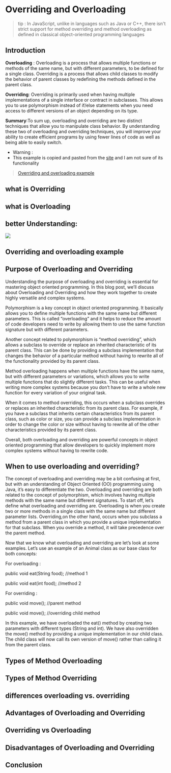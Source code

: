 # Overriding and Overloading

> tip : In JavaScript, unlike in languages such as Java or C++, there isn't strict support for method overriding and method overloading as defined in classical object-oriented programming languages

## Introduction

**Overloading** : Overloading is a process that allows multiple functions or methods of the same name, but with different parameters, to be defined for a single class. Overriding is a process that allows child classes to modify the behavior of parent classes by redefining the methods defined in the parent class.

**Overriding**: Overriding is primarily used when having multiple implementations of a single interface or contract in subclasses. This allows you to use polymorphism instead of if/else statements when you need access to different versions of an object depending on its type.

**Summary**:To sum up, overloading and overriding are two distinct techniques that allow you to manipulate class behavior. By understanding these two of overloading and overriding techniques, you will improve your ability to create efficient programs by using fewer lines of code as well as being able to easily switch.

 * Warning :
 * This example is copied and pasted from the [site](https://www.digitalocean.com/community/tutorials/overriding-vs-overloading-in-java#comparing-overriding-and-overloading) and I am not sure of its functionality
> [Overriding and overloading example](https://github.com/m-mdy-m/algorithms-data-structures/blob/main/2.OOP/concepts/MediumExample/OverridingAndOverloading.java)

## what is Overriding

## what is Overloading

## better Understanding:

![](https://www.boardinfinity.com/blog/content/images/2023/04/Method-Overloading-and-Overriding.png)

## Overriding and overloading example

## Purpose of Overloading and Overriding

Understanding the purpose of overloading and overriding is essential for mastering object oriented programming. In this blog post, we’ll discuss about Overloading and Overriding and how they work together to create highly versatile and complex systems.

Polymorphism is a key concept in object oriented programming. It basically allows you to define multiple functions with the same name but different parameters. This is called “overloading” and it helps to reduce the amount of code developers need to write by allowing them to use the same function signature but with different parameters.

Another concept related to polymorphism is “method overriding”, which allows a subclass to override or replace an inherited characteristic of its parent class. This can be done by providing a subclass implementation that changes the behavior of a particular method without having to rewrite all of the functionality provided by its parent class.

Method overloading happens when multiple functions have the same name, but with different parameters or variations, which allows you to write multiple functions that do slightly different tasks. This can be useful when writing more complex systems because you don’t have to write a whole new function for every variation of your original task.

When it comes to method overriding, this occurs when a subclass overrides or replaces an inherited characteristic from its parent class. For example, if you have a subclass that inherits certain characteristics from its parent class, such as color or size, you can provide a subclass implementation in order to change the color or size without having to rewrite all of the other characteristics provided by its parent class.

Overall, both overloading and overriding are powerful concepts in object oriented programming that allow developers to quickly implement more complex systems without having to rewrite code.

## When to use overloading and overriding?

The concept of overloading and overriding may be a bit confusing at first, but with an understanding of Object Oriented (OO) programming using Java, it’s easy to differentiate the two. Overloading and overriding are both related to the concept of polymorphism, which involves having multiple methods with the same name but different signatures.
To start off, let’s define what overloading and overriding are. Overloading is when you create two or more methods in a single class with the same name but different parameter lists. Overriding,on the other hand, occurs when you subclass a method from a parent class in which you provide a unique implementation for that subclass. When you override a method, it will take precedence over the parent method.

Now that we know what overloading and overriding are let’s look at some examples. Let’s use an example of an Animal class as our base class for both concepts:

For overloading :

public void eat(String food); //method 1

public void eat(int food); //method 2

For overriding :

public void move(); //parent method

public void move(); //overriding child method

In this example, we have overloaded the eat() method by creating two parameters with different types (String and int). We have also overridden the move() method by providing a unique implementation in our child class. The child class will now call its own version of move() rather than calling it from the parent class.

## Types of Method Overloading

## Types of Method Overriding

## differences overloading vs. overriding

## Advantages of Overloading and Overriding

## Overriding vs Overloading

## Disadvantages of Overloading and Overriding

## Conclusion
